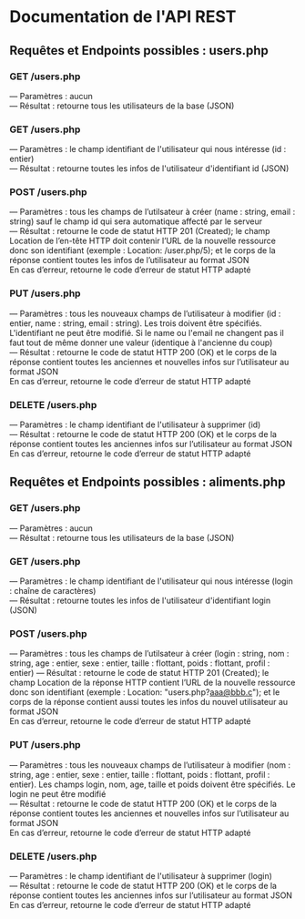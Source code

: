 # Documentation de l'API REST
  
## Requêtes et Endpoints possibles  : users.php
  
### GET /users.php  
— Paramètres : aucun  
— Résultat : retourne tous les utilisateurs de la base (JSON)  
  
### GET /users.php  
— Paramètres : le champ identifiant de l'utilisateur qui nous intéresse (id : entier)  
— Résultat : retourne toutes les infos de l'utilisateur d'identifiant id (JSON)  
  
### POST /users.php  
— Paramètres : tous les champs de l’utilsateur à créer (name : string, email : string) sauf le champ id qui sera automatique affecté par le serveur  
— Résultat : retourne le code de statut HTTP 201 (Created); le champ Location de l’en-tête HTTP doit contenir l’URL de la nouvelle ressource donc son identifiant (exemple : Location: /user.php/5); et le corps de la réponse contient toutes les infos de l’utilisateur au format JSON  
En cas d’erreur, retourne le code d’erreur de statut HTTP adapté  
  
### PUT /users.php  
— Paramètres : tous les nouveaux champs de l’utilisateur à modifier (id : entier, name : string, email : string). Les trois doivent être spécifiés. L'identifiant ne peut être modifié. Si le name ou l'email ne changent pas il faut tout de même donner une valeur (identique à l'ancienne du coup)  
— Résultat : retourne le code de statut HTTP 200 (OK) et le corps de la réponse contient toutes les anciennes et nouvelles infos sur l’utilisateur au format JSON  
En cas d’erreur, retourne le code d’erreur de statut HTTP adapté  
  
### DELETE /users.php  
— Paramètres : le champ identifiant de l'utilisateur à supprimer (id)  
— Résultat : retourne le code de statut HTTP 200 (OK) et le corps de la réponse contient toutes les anciennes infos sur l’utilisateur au format JSON  
En cas d’erreur, retourne le code d’erreur de statut HTTP adapté  


## Requêtes et Endpoints possibles  : aliments.php
  
### GET /users.php  
— Paramètres : aucun  
— Résultat : retourne tous les utilisateurs de la base (JSON)  
  
### GET /users.php  
— Paramètres : le champ identifiant de l'utilisateur qui nous intéresse (login : chaîne de caractères)  
— Résultat : retourne toutes les infos de l'utilisateur d'identifiant login (JSON)  
  
### POST /users.php  
— Paramètres : tous les champs de l’utilsateur à créer (login : string, nom : string, age : entier, sexe : entier, taille : flottant, poids : flottant, profil : entier) 
— Résultat : retourne le code de statut HTTP 201 (Created); le champ Location de la réponse HTTP contient l’URL de la nouvelle ressource donc son identifiant (exemple : Location: "users.php?aaa@bbb.c"); et le corps de la réponse contient aussi toutes les infos du nouvel utilisateur au format JSON  
En cas d’erreur, retourne le code d’erreur de statut HTTP adapté  
  
### PUT /users.php  
— Paramètres : tous les nouveaux champs de l’utilisateur à modifier (nom : string, age : entier, sexe : entier, taille : flottant, poids : flottant, profil : entier). Les champs login, nom, age, taille et poids doivent être spécifiés. Le login ne peut être modifié  
— Résultat : retourne le code de statut HTTP 200 (OK) et le corps de la réponse contient toutes les anciennes et nouvelles infos sur l’utilisateur au format JSON  
En cas d’erreur, retourne le code d’erreur de statut HTTP adapté  
  
### DELETE /users.php  
— Paramètres : le champ identifiant de l'utilisateur à supprimer (login)  
— Résultat : retourne le code de statut HTTP 200 (OK) et le corps de la réponse contient toutes les anciennes infos sur l’utilisateur au format JSON  
En cas d’erreur, retourne le code d’erreur de statut HTTP adapté  


